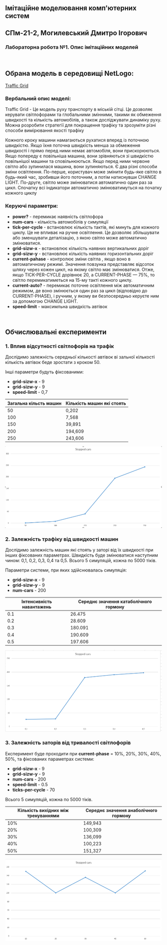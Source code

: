 ## Імітаційне моделювання комп'ютерних систем
## СПм-21-2, Могилевський Дмитро Ігорович
### Лабораторна робота №1. Опис імітаційних моделей
<br>

## Обрана модель в середовищі NetLogo:
[Traffic Grid](http://www.netlogoweb.org/launch#http://www.netlogoweb.org/assets/modelslib/Sample%20Models/Social%20Science/Traffic%20Grid.nlogo)
<br>

### Вербальний опис моделі:
Traffic Grid - Це модель руху транспорту в міській сітці. Це дозволяє керувати світлофорами та глобальними змінними, такими як обмеження швидкості та кількість автомобілів, а також досліджувати динаміку руху.
Можна розробити стратегії для покращення трафіку та зрозуміти різні способи вимірювання якості трафіку

Кожного кроку машини намагаються рухатися вперед із поточною швидкістю. Якщо їхня поточна швидкість менша за обмеження швидкості і прямо перед ними немає автомобіля, вони прискорюються. Якщо попереду є повільніша машина, вони зрівняються зі швидкістю повільнішої машини та сповільнюються. Якщо перед ними червоне світло або зупинилася машина, вони зупиняються.
Є два різні способи зміни освітлення. По-перше, користувач може змінити будь-яке світло в будь-який час, зробивши його поточним, а потім натиснувши CHANGE LIGHT. По-друге, світло може змінюватися автоматично один раз за цикл. Спочатку всі індикатори автоматично змінюватимуться на початку кожного циклу

### Керуючі параметри:
- **power?** - перемикає наявність світлофора
- **num-cars** - кількість автомобілів у симуляції 
- **tick-per-cycle** - встановлює кількість тактів, які минуть для кожного циклу. Це не впливає на ручне освітлення. Це дозволяє збільшувати або зменшувати деталізацію, з якою світло може автоматично змінюватися.
- **grid-sizw-x** - встановлює кількість наявних вертикальних доріг
- **grid-sizw-y** - встановлює кількість наявних горизонтальних доріг
- **current-pahase** - контролює зміни світла , якщо воно в автоматичному режимі. Значення повзунка представляє відсоток шляху через кожен цикл, на якому світло має змінюватися. Отже, якщо TICK-PER-CYCLE дорівнює 20, а CURRENT-PHASE — 75%,  то світло перемикатиметься на 15-му такті кожного циклу.
- **current-auto?** - перемикає поточне освітлення між автоматичним режимом, де воно змінюється один раз за цикл (відповідно до CURRENT-PHASE), і ручним, у якому ви безпосередньо керуєте ним за допомогою CHANGE LIGHT.
- **speed-limit** - максимльна швидкість автівок

<br>

## Обчислювальні експерименти

### 1. Вплив відсутності світлофорів на трафік 

Дослідимо залежність середньої кількості автівок ві зальної кількості кількість автівок беде зростати з кроком 50. 

Інші параметри будуть фіксованими: 
- **grid-sizw-x** - 9
- **grid-sizw-y** - 9
- **speed-limit** - 0,7

<table>
<thead>
<tr><th>Загальна кільсть машин</th><th>Кількість машин які стоять</th></tr>
</thead>
<tbody>
<tr><td>50</td><td>0,202</td></tr>
<tr><td>100</td><td>7,568</td></tr>
<tr><td>150</td><td>39,891</td></tr>
<tr><td>200</td><td>194,609</td></tr>
<tr><td>250</td><td>243,606</td></tr>
</tbody>
</table>



![](fig1.png)



### 2. Залежність трафіку від швидкості машин 
Дослідимо залежність машин які стоять у заторі від їх швидкості при інших фіксованих параметрах. Швидкість буде змінюватися наступним чином: 0,1, 0,2, 0,3, 0,4 та 0,5. Всього 5 симуляцій, кожна по 5000 тіків. 

Параметри системи, при яких здійснювалась симуляція:
- **grid-sizw-x** - 9
- **grid-sizw-y** - 9
- **num-cars** - 200

<table>
<thead>
<tr><th>Інтенсивність навантажень</th><th>Середнє значення катаболічного гормону</th></tr>
</thead>
<tbody>
<tr><td>0.1</td><td>26.475</td></tr>
<tr><td>0.2</td><td>28.609</td></tr>
<tr><td>0.3</td><td>180.091</td></tr>
<tr><td>0.4</td><td>190.609</td></tr>
<tr><td>0.5</td><td>197.606</td></tr>
</tbody>
</table>

![](fig2.png)



### 3. Залежність заторів від  тривалості світлофорів 

Експеримент буде проходити при **current-phase** = 10%, 20%, 30%, 40%, 50%, та фіксованих параметрах системи:
- **grid-sizw-x** - 9
- **grid-sizw-y** - 9
- **num-cars** - 200
- **speed-limit** - 0.5
- **ticks-per-cycle** - 70

Всього 5 симуляцій, кожна по 5000 тіків. 

<table>
<thead>
<tr><th>Кількість вихідних між тренуваннями</th><th>Середнє значення анаболічного гормону</th></tr>
</thead>
<tbody>
<tr><td>10%</td><td>149,943</td></tr>
<tr><td>20%</td><td>100,309</td></tr>
<tr><td>30%</td><td>136,099</td></tr>
<tr><td>40%</td><td>100,223</td></tr>
<tr><td>50%</td><td>151,327</td></tr>
</tbody>
</table>

![](fig3.png)


<br>
